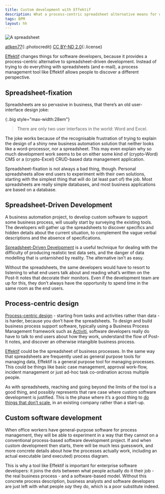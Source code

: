 ```yaml
---
title: Custom development with Effektif
description: What a process-centric spreadsheet alternative means for developers
tags: BPM
layout: hh
---
```


![A spreadsheet](spreadsheet.jpg)

[atlken77](https://www.flickr.com/photos/floridaken77/5964733034){:.photocredit}
[CC BY-ND 2.0](https://creativecommons.org/licenses/by-nd/2.0/){:.license}

[Effektif](effektif-hosted-bpm) changes things for software developers, because it provides a process-centric alternative to spreadsheet-driven development. Instead of trying to do everything with spreadsheets (and e-mail), a process management tool like Effektif allows people to discover a different perspective.

## Spreadsheet-fixation

Spreadsheets are so pervasive in business, that there’s an old user-interface design joke:

{:.big style="max-width:28em"}
> There are only two user interfaces in the world: Word and Excel.

The joke works because of the recognisable frustration of trying to explain the design of a shiny new business automation solution that neither looks like a word-processor, nor a spreadsheet. This may even explain why so much development work seems to be on either some kind of (crypto-Word) CMS or a (crypto-Excel) CRUD-based data management application.

Spreadsheet-fixation is not always a bad thing, though. Personal spreadsheets allow end users to experiment with their own solutions, starting with the simplest thing that will do (at least part of) the job. Most spreadsheets are really simple databases, and most business applications are based on a database.

## Spreadsheet-Driven Development

A business automation project, to develop custom software to support some business process, will usually start by surveying the existing tools. The developers will gather up the spreadsheets to discover specifics and hidden details about the current situation, to complement the vague verbal descriptions and the absence of specifications.

[Spreadsheet-Driven Development](http://karankurani.com/post/96463823258/spreadsheet-driven-development) is a useful technique for dealing with the difficulty of producing realistic test data sets, and the danger of data modelling that is untarnished by reality. The alternative isn’t as easy.

Without the spreadsheets, the same developers would have to resort to listening to what end users talk about and reading what’s written on the Post-It notes that decorate their monitors. Even if the development team are up for this, they don’t always have the opportunity to spend time in the same room as the end users.

## Process-centric design

[Process-centric design](process-centric-design) - starting from tasks and activities rather than data - is harder, because you don’t have the spreadsheets. To design and build business process support software, typically using a Business Process Management framework such as [Activiti](http://activiti.org), software developers really do have to talk to end users about how they work, understand the flow of Post-It notes, and discover an otherwise intangible business process.

[Effektif](effektif-hosted-bpm) could be the spreadsheet of business processes. In the same way that spreadsheets are frequently used as general purpose tools for managing data, Effektif is a general purpose tool for managing processes. This could be things like basic case management, approval work-flow, incident management or just ad-hoc task co-ordination across multiple people.

As with spreadsheets, reaching and going beyond the limits of the tool is a good thing, and possibly represents that rare case where custom software development is justified. This is the phase where it’s a good thing to [do things that don’t scale](http://paulgraham.com/ds.html), in an existing company rather than a start-up.

## Custom software development

When office workers have general-purpose software for process management, they will be able to experiment in a way that they cannot on a conventional process-based software development project. If and when custom development then starts, there will be much less guesswork, and more concrete details about how the processes actually work, including an actual executable (and executed) process diagram.

This is why a tool like Effektif is important for enterprise software developers: it joins the dots between what people actually do it their job - the real business process - and a software-based model. Without this concrete process description, business analysts and software developers are just left with what people _say_ they do, which is a poor substitute indeed.

